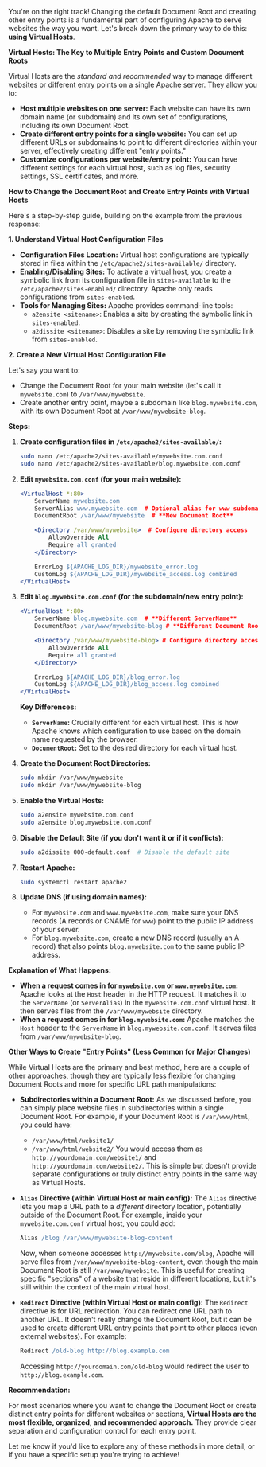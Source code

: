 You're on the right track! Changing the default Document Root and creating other entry points is a fundamental part of configuring Apache to serve websites the way you want.  Let's break down the primary way to do this: **using Virtual Hosts**.

**Virtual Hosts: The Key to Multiple Entry Points and Custom Document Roots**

Virtual Hosts are the *standard and recommended* way to manage different websites or different entry points on a single Apache server.  They allow you to:

* **Host multiple websites on one server:** Each website can have its own domain name (or subdomain) and its own set of configurations, including its own Document Root.
* **Create different entry points for a single website:**  You can set up different URLs or subdomains to point to different directories within your server, effectively creating different "entry points."
* **Customize configurations per website/entry point:**  You can have different settings for each virtual host, such as log files, security settings, SSL certificates, and more.

**How to Change the Document Root and Create Entry Points with Virtual Hosts**

Here's a step-by-step guide, building on the example from the previous response:

**1. Understand Virtual Host Configuration Files**

* **Configuration Files Location:** Virtual host configurations are typically stored in files within the `/etc/apache2/sites-available/` directory.
* **Enabling/Disabling Sites:**  To activate a virtual host, you create a symbolic link from its configuration file in `sites-available` to the `/etc/apache2/sites-enabled/` directory.  Apache only reads configurations from `sites-enabled`.
* **Tools for Managing Sites:** Apache provides command-line tools:
    * `a2ensite <sitename>`:  Enables a site by creating the symbolic link in `sites-enabled`.
    * `a2dissite <sitename>`: Disables a site by removing the symbolic link from `sites-enabled`.

**2. Create a New Virtual Host Configuration File**

Let's say you want to:

* Change the Document Root for your main website (let's call it `mywebsite.com`) to `/var/www/mywebsite`.
* Create another entry point, maybe a subdomain like `blog.mywebsite.com`, with its own Document Root at `/var/www/mywebsite-blog`.

**Steps:**

1. **Create configuration files in `/etc/apache2/sites-available/`:**

   ```bash
   sudo nano /etc/apache2/sites-available/mywebsite.com.conf
   sudo nano /etc/apache2/sites-available/blog.mywebsite.com.conf
   ```

2. **Edit `mywebsite.com.conf` (for your main website):**

   ```apache
   <VirtualHost *:80>
       ServerName mywebsite.com
       ServerAlias www.mywebsite.com  # Optional alias for www subdomain
       DocumentRoot /var/www/mywebsite  # **New Document Root**

       <Directory /var/www/mywebsite>  # Configure directory access
           AllowOverride All
           Require all granted
       </Directory>

       ErrorLog ${APACHE_LOG_DIR}/mywebsite_error.log
       CustomLog ${APACHE_LOG_DIR}/mywebsite_access.log combined
   </VirtualHost>
   ```

3. **Edit `blog.mywebsite.com.conf` (for the subdomain/new entry point):**

   ```apache
   <VirtualHost *:80>
       ServerName blog.mywebsite.com  # **Different ServerName**
       DocumentRoot /var/www/mywebsite-blog # **Different Document Root**

       <Directory /var/www/mywebsite-blog> # Configure directory access
           AllowOverride All
           Require all granted
       </Directory>

       ErrorLog ${APACHE_LOG_DIR}/blog_error.log
       CustomLog ${APACHE_LOG_DIR}/blog_access.log combined
   </VirtualHost>
   ```

   **Key Differences:**
   * **`ServerName`:**  Crucially different for each virtual host. This is how Apache knows which configuration to use based on the domain name requested by the browser.
   * **`DocumentRoot`:**  Set to the desired directory for each virtual host.

4. **Create the Document Root Directories:**

   ```bash
   sudo mkdir /var/www/mywebsite
   sudo mkdir /var/www/mywebsite-blog
   ```

5. **Enable the Virtual Hosts:**

   ```bash
   sudo a2ensite mywebsite.com.conf
   sudo a2ensite blog.mywebsite.com.conf
   ```

6. **Disable the Default Site (if you don't want it or if it conflicts):**

   ```bash
   sudo a2dissite 000-default.conf  # Disable the default site
   ```

7. **Restart Apache:**

   ```bash
   sudo systemctl restart apache2
   ```

8. **Update DNS (if using domain names):**

   * For `mywebsite.com` and `www.mywebsite.com`, make sure your DNS records (A records or CNAME for `www`) point to the public IP address of your server.
   * For `blog.mywebsite.com`, create a new DNS record (usually an A record) that also points `blog.mywebsite.com` to the same public IP address.

**Explanation of What Happens:**

* **When a request comes in for `mywebsite.com` or `www.mywebsite.com`:** Apache looks at the `Host` header in the HTTP request. It matches it to the `ServerName` (or `ServerAlias`) in the `mywebsite.com.conf` virtual host. It then serves files from the `/var/www/mywebsite` directory.
* **When a request comes in for `blog.mywebsite.com`:** Apache matches the `Host` header to the `ServerName` in `blog.mywebsite.com.conf`. It serves files from `/var/www/mywebsite-blog`.

**Other Ways to Create "Entry Points" (Less Common for Major Changes)**

While Virtual Hosts are the primary and best method, here are a couple of other approaches, though they are typically less flexible for changing Document Roots and more for specific URL path manipulations:

* **Subdirectories within a Document Root:** As we discussed before, you can simply place website files in subdirectories within a single Document Root.  For example, if your Document Root is `/var/www/html`, you could have:
    * `/var/www/html/website1/`
    * `/var/www/html/website2/`
    You would access them as `http://yourdomain.com/website1/` and `http://yourdomain.com/website2/`. This is simple but doesn't provide separate configurations or truly distinct entry points in the same way as Virtual Hosts.

* **`Alias` Directive (within Virtual Host or main config):**  The `Alias` directive lets you map a URL path to a *different* directory location, potentially outside of the Document Root.  For example, inside your `mywebsite.com.conf` virtual host, you could add:

   ```apache
   Alias /blog /var/www/mywebsite-blog-content
   ```

   Now, when someone accesses `http://mywebsite.com/blog`, Apache will serve files from `/var/www/mywebsite-blog-content`, even though the main Document Root is still `/var/www/mywebsite`.  This is useful for creating specific "sections" of a website that reside in different locations, but it's still within the context of the main virtual host.

* **`Redirect` Directive (within Virtual Host or main config):** The `Redirect` directive is for URL redirection. You can redirect one URL path to another URL. It doesn't really change the Document Root, but it can be used to create different URL entry points that point to other places (even external websites). For example:

   ```apache
   Redirect /old-blog http://blog.example.com
   ```

   Accessing `http://yourdomain.com/old-blog` would redirect the user to `http://blog.example.com`.

**Recommendation:**

For most scenarios where you want to change the Document Root or create distinct entry points for different websites or sections, **Virtual Hosts are the most flexible, organized, and recommended approach.**  They provide clear separation and configuration control for each entry point.

Let me know if you'd like to explore any of these methods in more detail, or if you have a specific setup you're trying to achieve!